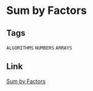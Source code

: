 # Sum by Factors

## Tags

`ALGORITHMS` `NUMBERS` `ARRAYS`

## Link

[Sum by Factors](https://www.codewars.com/kata/54d496788776e49e6b00052f)